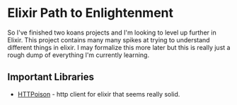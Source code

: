 # Elixir Path to Enlightenment
So I've finished two koans projects and I'm looking to level up further
in Elixir. This project contains many many spikes at trying to
understand different things in elixir. I may formalize this more later
but this is really just a rough dump of everything I'm currently
learning.


## Important Libraries

* [HTTPoison](https://github.com/edgurgel/httpoison) - http client for
  elixir that seems really solid.
